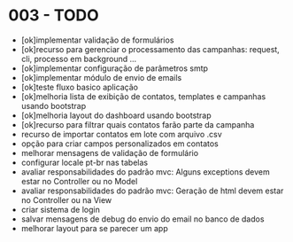 # 003 - TODO

- [ok]implementar validação de formulários
- [ok]recurso para gerenciar o processamento das campanhas: request, cli, processo em background ...
- [ok]implementar configuração de parâmetros smtp
- [ok]implementar módulo de envio de emails
- [ok]teste fluxo basico aplicação
- [ok]melhoria lista de exibição de contatos, templates e campanhas usando bootstrap
- [ok]melhoria layout do dashboard usando bootstrap
- [ok]recurso para filtrar quais contatos farão parte da campanha
- recurso de importar contatos em lote com arquivo .csv
- opção para criar campos personalizados em contatos
- melhorar mensagens de validação de formulário
- configurar locale pt-br nas tabelas
- avaliar responsabilidades do padrão mvc: Alguns exceptions devem estar no Controller ou no Model
- avaliar responsabilidades do padrão mvc: Geração de html devem estar no Controller ou na View
- criar sistema de login
- salvar mensagens de debug do envio do email no banco de dados
- melhorar layout para se parecer um app